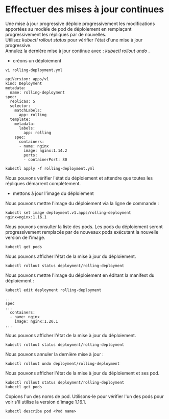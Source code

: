 # Effectuer des mises à jour continues
Une mise à jour progressive déploie progressivement les modifications apportées au modèle de pod de déploiement en remplaçant progressivement les répliques par de nouvelles.<br>
Utilisez *kubectl rollout status* pour vérifier l'état d'une mise à jour progressive.<br>
Annulez la dernière mise à jour continue avec : *kubectl rollout undo* .<br>

- créons un déploiement
```
vi rolling-deployment.yml
```

```
apiVersion: apps/v1
kind: Deployment
metadata:
  name: rolling-deployment
spec:
  replicas: 5
  selector:
    matchLabels:
      app: rolling
  template:
    metadata:
      labels:
        app: rolling
    spec:
      containers:
      - name: nginx
        image: nginx:1.14.2
        ports:
        - containerPort: 80
```

```
kubectl apply -f rolling-deployment.yml
```

Nous pouvons vérifier l'état du déploiement et attendre que toutes les répliques démarrent complètement.

- mettons à jour l'image du déploiement<br>

Nous pouvons mettre l'image du déploiement via la ligne de commande :
```
kubectl set image deployment.v1.apps/rolling-deployment nginx=nginx:1.16.1
```

Nous pouvons consulter la liste des pods. Les pods du déploiement seront progressivement remplacés par de nouveaux pods exécutant la nouvelle version de l'image.
```
kubectl get pods
```

Nous pouvons afficher l'état de la mise à jour du déploiement.
```
kubectl rollout status deployment/rolling-deployment
```

Nous pouvons mettre l'image du déploiement en éditant la manifest du déploiement :
```
kubectl edit deployment rolling-deployment
```

```
...
spec
...
  containers:
  - name: nginx
    image: nginx:1.20.1
...    
```

Nous pouvons afficher l'état de la mise à jour du déploiement.
```
kubectl rollout status deployment/rolling-deployment
```

Nous pouvons annuler la dernière mise à jour :
```
kubectl rollout undo deployment/rolling-deployment
```

Nous pouvons afficher l'état de la mise à jour du déploiement et ses pod.
```
kubectl rollout status deployment/rolling-deployment
kubectl get pods
```

Copions l'un des noms de pod. Utilisons-le pour vérifier l'un des pods pour voir s'il utilise la version d'image 1.16.1.
```
kubectl describe pod <Pod name>
```